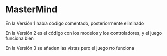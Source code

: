 # MasterMind

En la Versión 1 había código comentado, posteriormente eliminado

En la Versión 2 es el código con los modelos y los controladores, y el juego funciona bien

En la Versión 3 se añaden las vistas pero el juego no funciona
